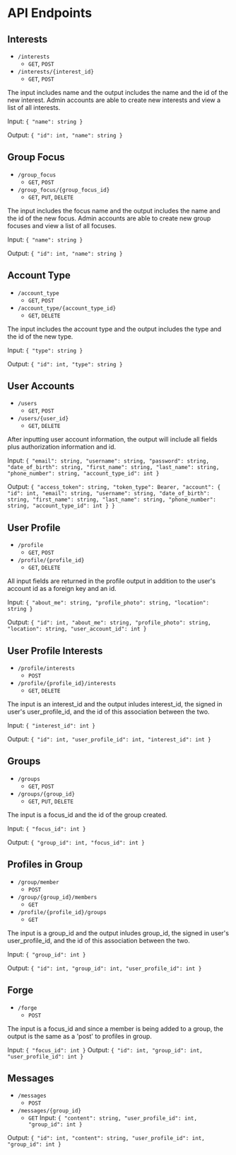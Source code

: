 # API Endpoints

## Interests

- `/interests`
    - `GET`, `POST`
- `/interests/{interest_id}`
    - `GET`, `POST`

The input includes name and the output includes the name and the id of the new interest. Admin accounts are able to create new interests and view a list of all interests.

Input:
`
{
  "name": string
}
`

Output:
`
{
  "id": int,
  "name": string
}
`

## Group Focus

- `/group_focus`
    - `GET`, `POST`
- `/group_focus/{group_focus_id}`
    - `GET`, `PUT`, `DELETE`

The input includes the focus name and the output includes the name and the id of the new focus. Admin accounts are able to create new group focuses and view a list of all focuses.

Input:
`
{
  "name": string
}
`

Output:
`
{
  "id": int,
  "name": string
}
`

## Account Type

- `/account_type`
    - `GET`, `POST`
- `/account_type/{account_type_id}`
    - `GET`, `DELETE`

The input includes the account type and the output includes the type and the id of the new type.

Input:
`
{
  "type": string
}
`

Output:
`
{
  "id": int,
  "type": string
}
`

## User Accounts
- `/users`
    - `GET`, `POST`
- `/users/{user_id}`
    - `GET`, `DELETE`

After inputting user account information, the output will include all fields plus authorization information and id.

Input:
`
{
  "email": string,
  "username": string,
  "password": string,
  "date_of_birth": string,
  "first_name": string,
  "last_name": string,
  "phone_number": string,
  "account_type_id": int
}
`

Output:
`
{
  "access_token": string,
  "token_type": Bearer,
  "account": {
    "id": int,
    "email": string,
    "username": string,
    "date_of_birth": string,
    "first_name": string,
    "last_name": string,
    "phone_number": string,
    "account_type_id": int
  }
}
`

## User Profile

- `/profile`
    - `GET`, `POST`
- `/profile/{profile_id}`
    - `GET`, `DELETE`

All input fields are returned in the profile output in addition to the user's account id as a foreign key and an id.

Input:
`
{
  "about_me": string,
  "profile_photo": string,
  "location": string
}
`

Output:
`
{
  "id": int,
  "about_me": string,
  "profile_photo": string,
  "location": string,
  "user_account_id": int
}
`

## User Profile Interests

- `/profile/interests`
    - `POST`
- `/profile/{profile_id}/interests`
    - `GET`, `DELETE`

The input is an interest_id and the output inludes interest_id, the signed in user's user_profile_id, and the id of this association between the two.

Input:
`
{
  "interest_id": int
}
`

Output:
`
{
  "id": int,
  "user_profile_id": int,
  "interest_id": int
}
`

## Groups
- `/groups`
    - `GET`, `POST`
- `/groups/{group_id}`
    - `GET`, `PUT`, `DELETE`

The input is a focus_id and the id of the group created.

Input:
`
{
  "focus_id": int
}
`

Output:
`
{
  "group_id": int,
  "focus_id": int
}
`

## Profiles in Group
- `/group/member`
    - `POST`
- `/group/{group_id}/members`
    - `GET`
- `/profile/{profile_id}/groups`
    - `GET`

The input is a group_id and the output inludes group_id, the signed in user's user_profile_id, and the id of this association between the two.

Input:
`
{
  "group_id": int
}
`

Output:
`
{
  "id": int,
  "group_id": int,
  "user_profile_id": int
}
`

## Forge
- `/forge`
    - `POST`

The input is a focus_id and since a member is being added to a group, the output is the same as a 'post' to profiles in group.

Input:
`
{
  "focus_id": int
}
`
Output:
`
{
  "id": int,
  "group_id": int,
  "user_profile_id": int
}
`

## Messages
- `/messages`
    - `POST`
- `/messages/{group_id}`
    - `GET`
Input:
`
{
  "content": string,
  "user_profile_id": int,
  "group_id": int
}
`

Output:
`
{
  "id": int,
  "content": string,
  "user_profile_id": int,
  "group_id": int
}
`
